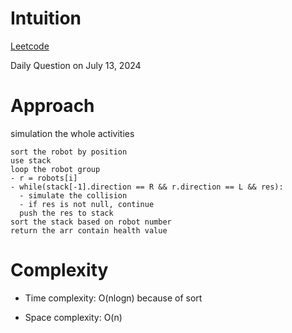 # Intuition

[Leetcode](https://leetcode.com/problems/robot-collisions)

Daily Question on July 13, 2024

# Approach

simulation the whole activities

```
sort the robot by position
use stack
loop the robot group
- r = robots[i]
- while(stack[-1].direction == R && r.direction == L && res):
  - simulate the collision
  - if res is not null, continue
  push the res to stack
sort the stack based on robot number
return the arr contain health value
```

# Complexity

- Time complexity: O(nlogn) because of sort

- Space complexity: O(n)
